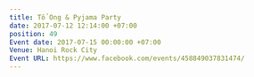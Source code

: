 ```yaml
---
title: Tổ Ong & Pyjama Party
date: 2017-07-12 12:14:00 +07:00
position: 49
Event date: 2017-07-15 00:00:00 +07:00
Venue: Hanoi Rock City
Event URL: https://www.facebook.com/events/458849037831474/
---
```


